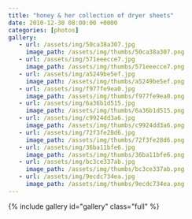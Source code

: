 ```yaml
---
title: "honey & her collection of dryer sheets"
date: 2010-12-30 08:00:00 +0000
categories: [photos]
gallery: 
   - url: /assets/img/50ca38a307.jpg
     image_path: /assets/img/thumbs/50ca38a307.png
   - url: /assets/img/571eeecce7.jpg
     image_path: /assets/img/thumbs/571eeecce7.png
   - url: /assets/img/a5249be5ef.jpg
     image_path: /assets/img/thumbs/a5249be5ef.png
   - url: /assets/img/f977fe9ea0.jpg
     image_path: /assets/img/thumbs/f977fe9ea0.png
   - url: /assets/img/6a36b1d515.jpg
     image_path: /assets/img/thumbs/6a36b1d515.png
   - url: /assets/img/c9924dd3a6.jpg
     image_path: /assets/img/thumbs/c9924dd3a6.png
   - url: /assets/img/72f3fe28d6.jpg
     image_path: /assets/img/thumbs/72f3fe28d6.png
   - url: /assets/img/36ba11bfe6.jpg
     image_path: /assets/img/thumbs/36ba11bfe6.png
   - url: /assets/img/bc3ce337ab.jpg
     image_path: /assets/img/thumbs/bc3ce337ab.png
   - url: /assets/img/9ecdc734ea.jpg
     image_path: /assets/img/thumbs/9ecdc734ea.png
---
```

{% include gallery id="gallery" class="full" %}